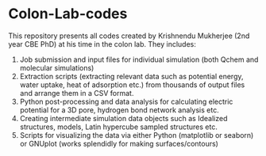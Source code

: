 # Colon-Lab-codes
This repository presents all codes created by Krishnendu Mukherjee (2nd year CBE PhD) at his time in the colon lab. They includes:
1. Job submission and input files for individual simulation (both Qchem and molecular simulations)
2. Extraction scripts (extracting relevant data such as potential energy, water uptake, heat of adsorption etc.) from thousands of output files and arrange them in a CSV format.
3. Python post-processing and data analysis for calculating electric potential for a 3D pore, hydrogen bond network analysis etc.
4. Creating intermediate simulation data objects such as Idealized structures, models, Latin hypercube sampled structures etc.
5. Scripts for visualizing the data via either Python (matplotlib or seaborn) or GNUplot (works splendidly for making surfaces/contours)


